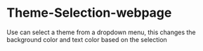 # Theme-Selection-webpage
Use can select a theme from a dropdown menu, this changes the background color and text color based on the selection
